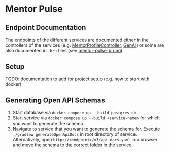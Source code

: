 # Mentor Pulse

## Endpoint Documentation

The endpoints of the different services are documented either in the controllers of the services (e.g. [MentorProfileController](server/mentorshipservice/src/main/java/com/mentorpulse/mentorshipservice/controller/MentorProfileController.java), [GenAI](genai/controllers/api_controller.py)) or some are also documented in `.bru` files (see [mentor-pulse-bruno](/docs/mentor-pulse-bruno/)).

## Setup

TODO: documentation to add for project setup (e.g. how to start with docker)

## Generating Open API Schemas

1. Start database via `docker compose up --build postgres-db`.
2. Start service via `docker compose up --build <service-name>` for which you want to generate the schema.
3. Navigate to service that you want to generate the schema for. Execute `./gradlew generateOpenApiDocs` in root
   directory of service. Alternatively, open `http://<endpoint>/v3/api-docs.yaml` in a browser and move the schema to
   the correct folder in the service.

